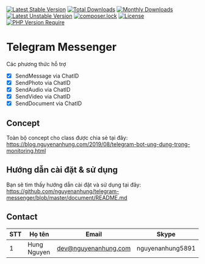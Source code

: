 [![Latest Stable Version](https://poser.pugx.org/nguyenanhung/telegram-messenger/v/stable)](https://packagist.org/packages/nguyenanhung/telegram-messenger)
[![Total Downloads](https://poser.pugx.org/nguyenanhung/telegram-messenger/downloads)](https://packagist.org/packages/nguyenanhung/telegram-messenger)
[![Monthly Downloads](http://poser.pugx.org/nguyenanhung/telegram-messenger/d/monthly)](https://packagist.org/packages/nguyenanhung/telegram-messenger)
[![Latest Unstable Version](https://poser.pugx.org/nguyenanhung/telegram-messenger/v/unstable)](https://packagist.org/packages/nguyenanhung/telegram-messenger)
[![composer.lock](https://poser.pugx.org/nguyenanhung/telegram-messenger/composerlock)](https://packagist.org/packages/nguyenanhung/telegram-messenger)
[![License](https://poser.pugx.org/nguyenanhung/telegram-messenger/license)](https://packagist.org/packages/nguyenanhung/telegram-messenger)
[![PHP Version Require](http://poser.pugx.org/nguyenanhung/telegram-messenger/require/php)](https://packagist.org/packages/nguyenanhung/telegram-messenger)

# Telegram Messenger

Các phương thức hỗ trợ

- [x] SendMessage via ChatID
- [x] SendPhoto via ChatID
- [x] SendAudio via ChatID
- [x] SendVideo via ChatID
- [x] SendDocument via ChatID

## Concept

Toàn bộ concept cho class được chia sẻ tại đây: https://blog.nguyenanhung.com/2019/08/telegram-bot-ung-dung-trong-monitoring.html

## Hướng dẫn cài đặt & sử dụng

Bạn sẽ tìm thấy hướng dẫn cài đặt và sử dụng tại đây: https://github.com/nguyenanhung/telegram-messenger/blob/master/document/README.md

## Contact

| STT  | Họ tên         | Email                | Skype            |
| ---- | -------------- | -------------------- | ---------------- |
| 1    | Hung Nguyen    | dev@nguyenanhung.com | nguyenanhung5891 |
